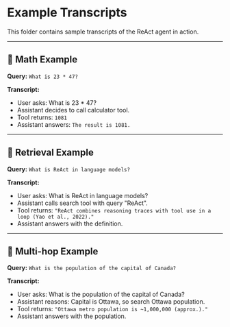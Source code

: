 # Example Transcripts

This folder contains sample transcripts of the ReAct agent in action.

---

## 🧮 Math Example

**Query:** `What is 23 * 47?`  

**Transcript:**  
- User asks: What is 23 * 47?  
- Assistant decides to call calculator tool.  
- Tool returns: `1081`  
- Assistant answers: `The result is 1081.`

---

## 📖 Retrieval Example

**Query:** `What is ReAct in language models?`  

**Transcript:**  
- User asks: What is ReAct in language models?  
- Assistant calls search tool with query "ReAct".  
- Tool returns: `"ReAct combines reasoning traces with tool use in a loop (Yao et al., 2022)."`  
- Assistant answers with the definition.

---

## 🔄 Multi-hop Example

**Query:** `What is the population of the capital of Canada?`  

**Transcript:**  
- User asks: What is the population of the capital of Canada?  
- Assistant reasons: Capital is Ottawa, so search Ottawa population.  
- Tool returns: `"Ottawa metro population is ~1,000,000 (approx.)."`  
- Assistant answers with the population.
